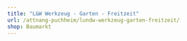 ```yaml
---
title: "L&W Werkzeug - Garten - Freitzeit"
url: /attnang-puchheim/lundw-werkzeug-garten-freitzeit/
shop: Baumarkt
---
```


